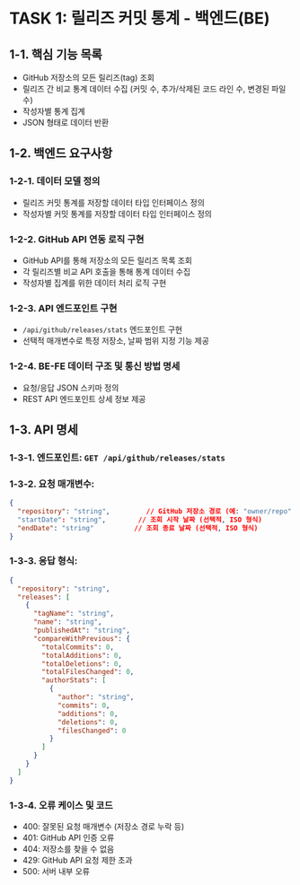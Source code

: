 # TASK 1: 릴리즈 커밋 통계 - 백엔드(BE)

## 1-1. 핵심 기능 목록

- GitHub 저장소의 모든 릴리즈(tag) 조회
- 릴리즈 간 비교 통계 데이터 수집 (커밋 수, 추가/삭제된 코드 라인 수, 변경된 파일 수)
- 작성자별 통계 집계
- JSON 형태로 데이터 반환

## 1-2. 백엔드 요구사항

### 1-2-1. 데이터 모델 정의

- 릴리즈 커밋 통계를 저장할 데이터 타입 인터페이스 정의
- 작성자별 커밋 통계를 저장할 데이터 타입 인터페이스 정의

### 1-2-2. GitHub API 연동 로직 구현

- GitHub API를 통해 저장소의 모든 릴리즈 목록 조회
- 각 릴리즈별 비교 API 호출을 통해 통계 데이터 수집
- 작성자별 집계를 위한 데이터 처리 로직 구현

### 1-2-3. API 엔드포인트 구현

- `/api/github/releases/stats` 엔드포인트 구현
- 선택적 매개변수로 특정 저장소, 날짜 범위 지정 기능 제공

### 1-2-4. BE-FE 데이터 구조 및 통신 방법 명세

- 요청/응답 JSON 스키마 정의
- REST API 엔드포인트 상세 정보 제공

## 1-3. API 명세

### 1-3-1. 엔드포인트: `GET /api/github/releases/stats`

### 1-3-2. 요청 매개변수:

```json
{
  "repository": "string",         // GitHub 저장소 경로 (예: "owner/repo")
  "startDate": "string",        // 조회 시작 날짜 (선택적, ISO 형식)
  "endDate": "string"          // 조회 종료 날짜 (선택적, ISO 형식)
}
```

### 1-3-3. 응답 형식:

```json
{
  "repository": "string",
  "releases": [
    {
      "tagName": "string",
      "name": "string",
      "publishedAt": "string",
      "compareWithPrevious": {
        "totalCommits": 0,
        "totalAdditions": 0,
        "totalDeletions": 0,
        "totalFilesChanged": 0,
        "authorStats": [
          {
            "author": "string",
            "commits": 0,
            "additions": 0,
            "deletions": 0,
            "filesChanged": 0
          }
        ]
      }
    }
  ]
}
```

### 1-3-4. 오류 케이스 및 코드

- 400: 잘못된 요청 매개변수 (저장소 경로 누락 등)
- 401: GitHub API 인증 오류
- 404: 저장소를 찾을 수 없음
- 429: GitHub API 요청 제한 초과
- 500: 서버 내부 오류
